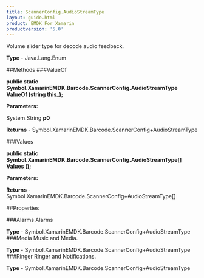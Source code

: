 ```yaml
---
title: ScannerConfig.AudioStreamType
layout: guide.html
product: EMDK For Xamarin 
productversion: '5.0' 
---
```

Volume slider type for decode audio feedback.

**Type** - Java.Lang.Enum

##Methods
###ValueOf

**public static Symbol.XamarinEMDK.Barcode.ScannerConfig.AudioStreamType ValueOf (string this_);**


        

**Parameters:**

System.String **p0** 

**Returns** - Symbol.XamarinEMDK.Barcode.ScannerConfig+AudioStreamType

###Values

**public static Symbol.XamarinEMDK.Barcode.ScannerConfig.AudioStreamType[] Values ();**


        

**Parameters:**

**Returns** - Symbol.XamarinEMDK.Barcode.ScannerConfig+AudioStreamType[]

##Properties

###Alarms
Alarms

**Type** - Symbol.XamarinEMDK.Barcode.ScannerConfig+AudioStreamType
###Media
Music and Media.

**Type** - Symbol.XamarinEMDK.Barcode.ScannerConfig+AudioStreamType
###Ringer
Ringer and Notifications.

**Type** - Symbol.XamarinEMDK.Barcode.ScannerConfig+AudioStreamType
